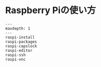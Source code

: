 # Raspberry Piの使い方

```{toctree}
---
maxdepth: 1
---
raspi-install
raspi-packages
raspi-capslock
raspi-editor
raspi-ssh
raspi-vnc
```
